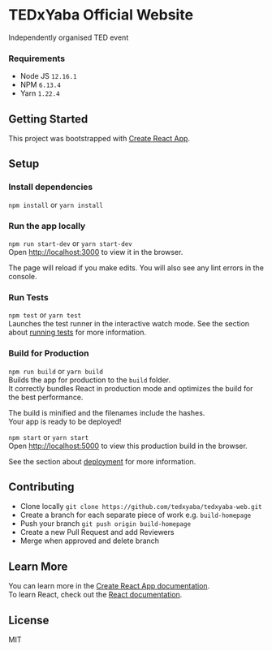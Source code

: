 # TEDxYaba Official Website
Independently organised TED event

### Requirements
* Node JS `12.16.1`
* NPM `6.13.4`
* Yarn `1.22.4`

## Getting Started
This project was bootstrapped with [Create React App](https://github.com/facebook/create-react-app).

## Setup
### Install dependencies
`npm install` or `yarn install`

### Run the app locally
`npm run start-dev` or `yarn start-dev` <br>
Open [http://localhost:3000](http://localhost:3000) to view it in the browser.

The page will reload if you make edits.
You will also see any lint errors in the console.

### Run Tests
`npm test` or `yarn test` <br>
Launches the test runner in the interactive watch mode.
See the section about [running tests](https://facebook.github.io/create-react-app/docs/running-tests) for more information.

### Build for Production
`npm run build` or `yarn build` <br>
Builds the app for production to the `build` folder.<br>
It correctly bundles React in production mode and optimizes the build for the best performance.

The build is minified and the filenames include the hashes.<br>
Your app is ready to be deployed!

`npm start` or `yarn start` <br>
Open [http://localhost:5000](http://localhost:5000) to view this production build in the browser.

See the section about [deployment](https://facebook.github.io/create-react-app/docs/deployment) for more information.

## Contributing

* Clone locally `git clone https://github.com/tedxyaba/tedxyaba-web.git`
* Create a branch for each separate piece of work e.g. `build-homepage`
* Push your branch `git push origin build-homepage`
* Create a new Pull Request and add Reviewers
* Merge when approved and delete branch

## Learn More

You can learn more in the [Create React App documentation](https://facebook.github.io/create-react-app/docs/getting-started). <br>
To learn React, check out the [React documentation](https://reactjs.org/).

License
----

MIT
